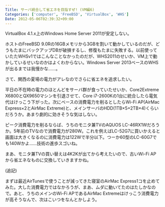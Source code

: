 ```yaml
---
Title: サーバ統合して省エネを目指すぜ! (VM編6)
Categories: ['computer', 'FreeBSD', 'VirtualBox', 'WHS']
Date: 2012-05-06T02:39:32+09:00
---
```


VirtualBox 4.1.x上のWindows Home Server 2011が安定しない。

ホストのFreeBSD 9.0Rの16GBメモリから3GBを割いて動かしているのだが、どうもたまにバックアップDBが破損するし、修復もたまに失敗する。以前使っていたたWHSv1ではこんなことなかったのだが、WHS2011のせいか、VM上で動かしているせいなのかはよくわからない。Windows Server 2013ベースのWHSが出るまでは我慢かな……。

さて、関西の夏場の電力がアレなのでさらに省エネを追求したい。

平日の不在時の電力のほとんどをサーバ群が食っていたせいか、Core2Extreme X6800とQX9650マシンを引退させて、Core i7-2600Kの1台に統合したら電気代はけっこう下がった。次にベースの消費電力を削るとしたらWi-Fi AP(AirMac Express×2とAirMac Extreme)と、メインサーバのHDD(1TB×5+2TB×4)くらいだろうか。あまり劇的に効きそうな気はしない。

ピーク消費電力を削るならば、うちのモニタ兼TVのAQUOS LC-46RX1Wだろうか。5年前のTVなので消費電力が280W。これを例えばLC-52G7に買いかえると画面は大きくなるのに消費電力は122Wで半分以下。つーか60型のLC-60G7でも140Wかよ……技術の進歩スゴいね。

まあ、モニタ兼TVの買い替えは4K2Kが出てから考えたいので、古いWi-Fi APから省エネなものに交換していきますかね。

(追記)

まずは最近AirTunesで使うことが減ってきた寝室のAirMac Express1コを止めてみた。大した消費電力ではなかろうが、まあ、ムダに動いてたのはたしかなので。あと、うちのメインのWi-Fi APであるAirMac Extremeはけっこう消費電力が高そうなんで、次はこいつをなんとかしよう。
